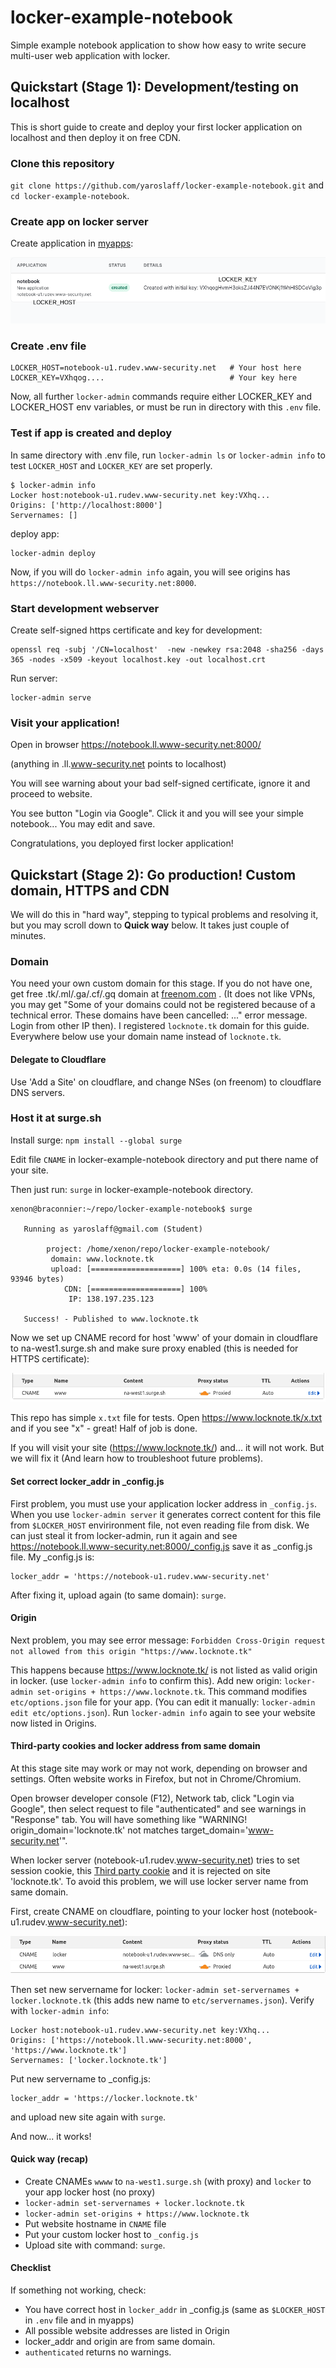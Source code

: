 # locker-example-notebook

Simple example notebook application to show how easy to write secure multi-user web application with locker.

## Quickstart (Stage 1): Development/testing on localhost

This is short guide to create and deploy your first locker application on localhost and then deploy it on free CDN. 

### Clone this repository
`git clone https://github.com/yaroslaff/locker-example-notebook.git` and `cd locker-example-notebook`.

### Create app on locker server 
Create application in [myapps](https://myapps.www-security.com):

![Image of locker myapps dashboard](readme/lockerhostkey.png)

### Create .env file
~~~shell
LOCKER_HOST=notebook-u1.rudev.www-security.net   # Your host here
LOCKER_KEY=VXhqog....                            # Your key here
~~~

Now, all further `locker-admin` commands require either LOCKER_KEY and LOCKER_HOST env variables, or must be run in directory with this `.env` file.

### Test if app is created and deploy
In same directory with .env file, run `locker-admin ls` or `locker-admin info` to test `LOCKER_HOST` and `LOCKER_KEY` are set properly. 

~~~
$ locker-admin info
Locker host:notebook-u1.rudev.www-security.net key:VXhq...
Origins: ['http://localhost:8000']
Servernames: []
~~~

deploy app:
~~~
locker-admin deploy
~~~

Now, if you will do `locker-admin info` again, you will see origins has `https://notebook.ll.www-security.net:8000`.


### Start development webserver
Create self-signed https certificate and key for development:
~~~
openssl req -subj '/CN=localhost'  -new -newkey rsa:2048 -sha256 -days 365 -nodes -x509 -keyout localhost.key -out localhost.crt
~~~

Run server:
~~~
locker-admin serve
~~~

### Visit your application!
Open in browser
https://notebook.ll.www-security.net:8000/

(anything in .ll.www-security.net points to localhost)

You will see warning about your bad self-signed certificate, ignore it and proceed to website.

You see button "Login via Google". Click it and you will see your simple notebook... You may edit and save.  

Congratulations, you deployed first locker application!

## Quickstart (Stage 2): Go production! Custom domain, HTTPS and CDN

We will do this in "hard way", stepping to typical problems and resolving it, but you may scroll down to **Quick way** below. It takes just couple of minutes.

### Domain
You need your own custom domain for this stage. If you do not have one, get free .tk/.ml/.ga/.cf/.gq domain at [freenom.com](https://freenom.com/) . (It does not like VPNs, you may get "Some of your domains could not be registered because of a technical error. These domains have been cancelled: ..." error message. Login from other IP then). I registered `locknote.tk` domain for this guide. Everywhere below use your domain name instead of `locknote.tk`.

#### Delegate to Cloudflare
Use 'Add a Site' on cloudflare, and change NSes (on freenom) to cloudflare DNS servers.

### Host it at surge.sh
Install surge: `npm install --global surge`

Edit file `CNAME` in locker-example-notebook directory and put there name of your site.

Then just run: `surge` in locker-example-notebook directory.

~~~
xenon@braconnier:~/repo/locker-example-notebook$ surge

   Running as yaroslaff@gmail.com (Student)

        project: /home/xenon/repo/locker-example-notebook/
         domain: www.locknote.tk
         upload: [====================] 100% eta: 0.0s (14 files, 93946 bytes)
            CDN: [====================] 100%
             IP: 138.197.235.123

   Success! - Published to www.locknote.tk
~~~

Now we set up CNAME record for host 'www' of your domain in cloudflare to na-west1.surge.sh and make sure proxy enabled (this is needed for HTTPS certificate):

![settings CNAME to surge on cloudflare](readme/cloudflare-surge-cname.png)

This repo has simple `x.txt` file for tests. Open https://www.locknote.tk/x.txt and if you see "x" - great! Half of job is done.

If you will visit your site (https://www.locknote.tk/) and... it will not work. But we will fix it (And learn how to troubleshoot future problems).


#### Set correct locker_addr in _config.js

First problem, you must use your application locker address in `_config.js`. When you use `locker-admin server` it generates correct content for this file from `$LOCKER_HOST` envirironment file, not even reading file from disk.  We can just steal it from locker-admin, run it again and see https://notebook.ll.www-security.net:8000/_config.js save it as _config.js file. My _config.js is:
~~~
locker_addr = 'https://notebook-u1.rudev.www-security.net'
~~~

After fixing it, upload again (to same domain): `surge`.

#### Origin
Next problem, you may see error message: 
`Forbidden
Cross-Origin request not allowed from this origin "https://www.locknote.tk"`

This happens because https://www.locknote.tk/ is not listed as valid origin in locker. (use `locker-admin info` to confirm this). Add new origin: `locker-admin set-origins + https://www.locknote.tk`. This command modifies `etc/options.json` file for your app. (You can edit it manually: `locker-admin edit etc/options.json`). Run `locker-admin info` again to see your website now listed in Origins.

#### Third-party cookies and locker address from same domain 
At this stage site may work or may not work, depending on browser and settings. Often website works in Firefox, but not in Chrome/Chromium.

Open browser developer console (F12), Network tab, click "Login via Google", then select request to file "authenticated" and see warnings in "Response" tab. You will have something like "WARNING! origin_domain='locknote.tk' not matches target_domain='www-security.net'". 

When locker server (notebook-u1.rudev.www-security.net) tries to set session cookie, this [Third party cookie](https://cookie-script.com/all-you-need-to-know-about-third-party-cookies.html) and it is rejected on site 'locknote.tk'. To avoid this problem, we will use locker server name from same domain.

First, create CNAME on cloudflare, pointing to your locker host (notebook-u1.rudev.www-security.net):

![settings CNAME to surge on cloudflare](readme/cloudflare-locker-cname.png)

Then set new servername for locker: `locker-admin set-servernames + locker.locknote.tk` (this adds new name to `etc/servernames.json`). Verify with `locker-admin info`:
~~~
Locker host:notebook-u1.rudev.www-security.net key:VXhq...
Origins: ['https://notebook.ll.www-security.net:8000', 'https://www.locknote.tk']
Servernames: ['locker.locknote.tk']
~~~

Put new servername to _config.js:
~~~
locker_addr = 'https://locker.locknote.tk'
~~~
and upload new site again with `surge`.

And now... it works!

#### Quick way (recap)
- Create CNAMEs `wwww` to `na-west1.surge.sh` (with proxy) and `locker` to your app locker host (no proxy)
- `locker-admin set-servernames + locker.locknote.tk`
- `locker-admin set-origins + https://www.locknote.tk`
- Put website hostname in `CNAME` file
- Put your custom locker host to `_config.js`
- Upload site with command: `surge`.


#### Checklist
If something not working, check:
- You have correct host in `locker_addr` in _config.js (same as `$LOCKER_HOST` in `.env` file and in myapps)
- All possible website addresses are listed in Origin
- locker_addr and origin are from same domain.
- `authenticated` returns no warnings.